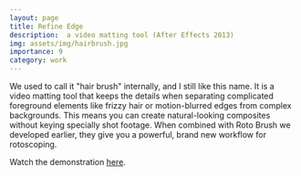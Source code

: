 ```yaml
---
layout: page
title: Refine Edge
description:  a video matting tool (After Effects 2013)
img: assets/img/hairbrush.jpg
importance: 9
category: work
---
```


We used  to call it "hair brush" internally, and I still like this name. It is a video matting tool
that keeps the details when separating complicated foreground elements like frizzy hair or
motion-blurred edges from complex backgrounds. This means you can create natural-looking
composites without keying specially shot footage. When combined with Roto Brush we
developed earlier, they give you a powerful, brand new workflow for rotoscoping. 

Watch the demonstration [here](http://tv.adobe.com/watch/creative-cloud-for-video/adobe-after-effects-cc-refine-edge-tool/). 